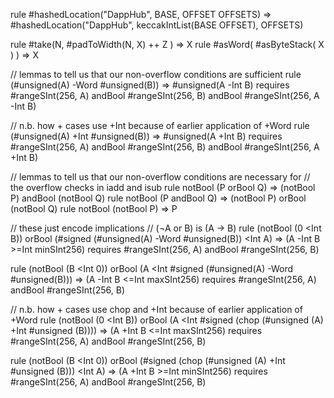 rule #hashedLocation("DappHub", BASE, OFFSET OFFSETS) => #hashedLocation("DappHub", keccakIntList(BASE OFFSET),       OFFSETS)

rule #take(N, #padToWidth(N, X) ++ Z ) => X
rule #asWord( #asByteStack( X ) ) => X

// lemmas to tell us that our non-overflow conditions are sufficient
rule (#unsigned(A) -Word #unsigned(B)) => #unsigned(A -Int B)
  requires #rangeSInt(256, A)
  andBool #rangeSInt(256, B)
  andBool #rangeSInt(256, A -Int B)

// n.b. how + cases use +Int because of earlier application of +Word
rule (#unsigned(A) +Int #unsigned(B)) => #unsigned(A +Int B)
  requires #rangeSInt(256, A)
  andBool #rangeSInt(256, B)
  andBool #rangeSInt(256, A +Int B)

// lemmas to tell us that our non-overflow conditions are necessary for
// the overflow checks in iadd and isub
rule notBool (P orBool Q) => (notBool P) andBool (notBool Q)
rule notBool (P andBool Q) => (notBool P) orBool (notBool Q)
rule notBool (notBool P) => P

// these just encode implications
// (¬A or B) is (A -> B)
rule (notBool (0 <Int B))
    orBool
     (#signed (#unsigned(A) -Word #unsigned(B)) <Int A)
    => (A -Int B >=Int minSInt256)
  requires #rangeSInt(256, A)
  andBool  #rangeSInt(256, B)

rule (notBool (B <Int 0))
    orBool
     (A <Int #signed (#unsigned(A) -Word #unsigned(B)))
    => (A -Int B <=Int maxSInt256)
  requires #rangeSInt(256, A)
  andBool  #rangeSInt(256, B)

// n.b. how + cases use chop and +Int because of earlier application of +Word
rule (notBool (0 <Int B))
    orBool
     (A <Int #signed (chop (#unsigned (A) +Int #unsigned (B))))
    => (A +Int B <=Int maxSInt256)
  requires #rangeSInt(256, A)
  andBool  #rangeSInt(256, B)

rule (notBool (B <Int 0))
    orBool
     (#signed (chop (#unsigned (A) +Int #unsigned (B))) <Int A)
    => (A +Int B >=Int minSInt256)
  requires #rangeSInt(256, A)
  andBool  #rangeSInt(256, B)
 

